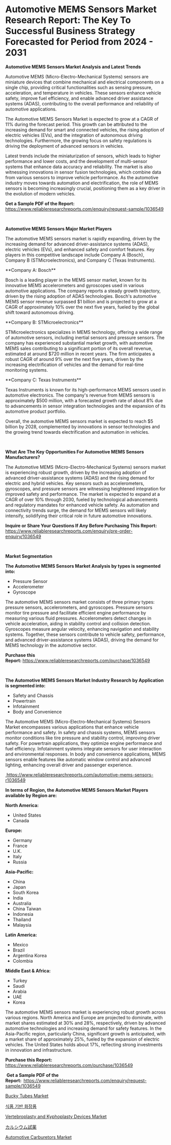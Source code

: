 <p><h1>Automotive MEMS Sensors Market Research Report: The Key To Successful Business Strategy Forecasted for Period from 2024 - 2031</h1></p><p><strong>Automotive MEMS Sensors Market Analysis and Latest Trends</strong></p>
<p><p>Automotive MEMS (Micro-Electro-Mechanical Systems) sensors are miniature devices that combine mechanical and electrical components on a single chip, providing critical functionalities such as sensing pressure, acceleration, and temperature in vehicles. These sensors enhance vehicle safety, improve fuel efficiency, and enable advanced driver assistance systems (ADAS), contributing to the overall performance and reliability of automotive applications.</p><p>The Automotive MEMS Sensors Market is expected to grow at a CAGR of 11% during the forecast period. This growth can be attributed to the increasing demand for smart and connected vehicles, the rising adoption of electric vehicles (EVs), and the integration of autonomous driving technologies. Furthermore, the growing focus on safety regulations is driving the deployment of advanced sensors in vehicles.</p><p>Latest trends include the miniaturization of sensors, which leads to higher performance and lower costs, and the development of multi-sensor systems that enhance data accuracy and reliability. The market is also witnessing innovations in sensor fusion technologies, which combine data from various sensors to improve vehicle performance. As the automotive industry moves towards automation and electrification, the role of MEMS sensors is becoming increasingly crucial, positioning them as a key driver in the evolution of modern vehicles.</p></p>
<p><strong>Get a Sample PDF of the Report:&nbsp;</strong> <a href="https://www.reliableresearchreports.com/enquiry/request-sample/1036549">https://www.reliableresearchreports.com/enquiry/request-sample/1036549</a></p>
<p>&nbsp;</p>
<p><strong>Automotive MEMS Sensors Major Market Players</strong></p>
<p><p>The automotive MEMS sensors market is rapidly expanding, driven by the increasing demand for advanced driver-assistance systems (ADAS), electric vehicles (EVs), and enhanced safety and comfort features. Key players in this competitive landscape include Company A (Bosch), Company B (STMicroelectronics), and Company C (Texas Instruments).</p><p>**Company A: Bosch**  </p><p>Bosch is a leading player in the MEMS sensor market, known for its innovative MEMS accelerometers and gyroscopes used in various automotive applications. The company reports a steady growth trajectory, driven by the rising adoption of ADAS technologies. Bosch's automotive MEMS sensor revenue surpassed $1 billion and is projected to grow at a CAGR of approximately 10% over the next five years, fueled by the global shift toward autonomous driving.</p><p>**Company B: STMicroelectronics**  </p><p>STMicroelectronics specializes in MEMS technology, offering a wide range of automotive sensors, including inertial sensors and pressure sensors. The company has experienced substantial market growth, with automotive MEMS sales contributing to a significant portion of its overall revenue, estimated at around $720 million in recent years. The firm anticipates a robust CAGR of around 9% over the next five years, driven by the increasing electrification of vehicles and the demand for real-time monitoring systems.</p><p>**Company C: Texas Instruments**  </p><p>Texas Instruments is known for its high-performance MEMS sensors used in automotive electronics. The company's revenue from MEMS sensors is approximately $500 million, with a forecasted growth rate of about 8% due to advancements in sensor integration technologies and the expansion of its automotive product portfolio.</p><p>Overall, the automotive MEMS sensors market is expected to reach $5 billion by 2028, complemented by innovations in sensor technologies and the growing trend towards electrification and automation in vehicles.</p></p>
<p>&nbsp;</p>
<p><strong>What Are The Key Opportunities For Automotive MEMS Sensors Manufacturers?</strong></p>
<p><p>The Automotive MEMS (Micro-Electro-Mechanical Systems) sensors market is experiencing robust growth, driven by the increasing adoption of advanced driver-assistance systems (ADAS) and the rising demand for electric and hybrid vehicles. Key sensors such as accelerometers, gyroscopes, and pressure sensors are witnessing heightened integration for improved safety and performance. The market is expected to expand at a CAGR of over 10% through 2030, fueled by technological advancements and regulatory mandates for enhanced vehicle safety. As automation and connectivity trends surge, the demand for MEMS sensors will likely intensify, solidifying their critical role in future automotive innovations.</p></p>
<p><strong>Inquire or Share Your Questions If Any Before Purchasing This Report:</strong> <a href="https://www.reliableresearchreports.com/enquiry/pre-order-enquiry/1036549">https://www.reliableresearchreports.com/enquiry/pre-order-enquiry/1036549</a></p>
<p>&nbsp;</p>
<p><strong>Market Segmentation</strong></p>
<p><strong>The Automotive MEMS Sensors Market Analysis by types is segmented into:</strong></p>
<p><ul><li>Pressure Sensor</li><li>Accelerometer</li><li>Gyroscope</li></ul></p>
<p><p>The automotive MEMS sensors market consists of three primary types: pressure sensors, accelerometers, and gyroscopes. Pressure sensors monitor tire pressure and facilitate efficient engine performance by measuring various fluid pressures. Accelerometers detect changes in vehicle acceleration, aiding in stability control and collision detection. Gyroscopes measure angular velocity, enhancing navigation and stability systems. Together, these sensors contribute to vehicle safety, performance, and advanced driver-assistance systems (ADAS), driving the demand for MEMS technology in the automotive sector.</p></p>
<p><strong>Purchase this Report:&nbsp;</strong><a href="https://www.reliableresearchreports.com/purchase/1036549">https://www.reliableresearchreports.com/purchase/1036549</a></p>
<p>&nbsp;</p>
<p><strong>The Automotive MEMS Sensors Market Industry Research by Application is segmented into:</strong></p>
<p><ul><li>Safety and Chassis</li><li>Powertrain</li><li>Infotainment</li><li>Body and Convenience</li></ul></p>
<p><p>The Automotive MEMS (Micro-Electro-Mechanical Systems) Sensors Market encompasses various applications that enhance vehicle performance and safety. In safety and chassis systems, MEMS sensors monitor conditions like tire pressure and stability control, improving driver safety. For powertrain applications, they optimize engine performance and fuel efficiency. Infotainment systems integrate sensors for user interaction and environmental responses. In body and convenience applications, MEMS sensors enable features like automatic window control and advanced lighting, enhancing overall driver and passenger experience.</p></p>
<p><a href="https://www.reliableresearchreports.com/automotive-mems-sensors-r1036549">&nbsp;https://www.reliableresearchreports.com/automotive-mems-sensors-r1036549</a></p>
<p><strong>In terms of Region, the Automotive MEMS Sensors Market Players available by Region are:</strong></p>
<p>
    <p> <strong> North America: </strong>
        <ul>
            <li>United States</li>
            <li>Canada</li>
        </ul>
        </p> 
    <p> <strong> Europe: </strong>
        <ul>
            <li>Germany</li>
            <li>France</li>
            <li>U.K.</li>
            <li>Italy</li>
            <li>Russia</li>
        </ul>
        </p> 
    <p> <strong> Asia-Pacific: </strong>
        <ul>
            <li>China</li>
            <li>Japan</li>
            <li>South Korea</li>
            <li>India</li>
            <li>Australia</li>
            <li>China Taiwan</li>
            <li>Indonesia</li>
            <li>Thailand</li>
            <li>Malaysia</li>
        </ul>
        </p> 
    <p> <strong> Latin America: </strong>
        <ul>
            <li>Mexico</li>
            <li>Brazil</li>
            <li>Argentina Korea</li>
            <li>Colombia</li>
        </ul>
        </p> 
    <p> <strong> Middle East & Africa: </strong>
        <ul>
            <li>Turkey</li>
            <li>Saudi</li>
            <li>Arabia</li>
            <li>UAE</li>
            <li>Korea</li>
        </ul>
    </p>
    </p>
<p><p>The automotive MEMS sensors market is experiencing robust growth across various regions. North America and Europe are projected to dominate, with market shares estimated at 30% and 28%, respectively, driven by advanced automotive technologies and increasing demand for safety features. In the Asia-Pacific region, particularly China, significant growth is anticipated, with a market share of approximately 25%, fueled by the expansion of electric vehicles. The United States holds about 17%, reflecting strong investments in innovation and infrastructure.</p></p>
<p><strong>Purchase this Report: </strong><a href="https://www.reliableresearchreports.com/purchase/1036549">https://www.reliableresearchreports.com/purchase/1036549</a></p>
<p>&nbsp;<strong>Get a Sample PDF of the Report:&nbsp;&nbsp;</strong><a href="https://www.reliableresearchreports.com/enquiry/request-sample/1036549">https://www.reliableresearchreports.com/enquiry/request-sample/1036549</a></p>
<p><strong></strong></p>
<p><p><a href="https://issuu.com/reportprime-2/docs/bucky-tubes-market-size-2030.pptx_cf2d5580506bcd">Bucky Tubes Market</a></p><p><a href="https://medium.com/@greggibson7876/%EC%84%B8%EA%B3%84-food-based-cosmetics-market-%EC%9D%80-2024%EC%97%90%EC%84%9C-2031%EB%A1%9C-%EC%97%B0%ED%8F%89%EA%B7%A0-%EC%A6%9D%EA%B0%80%EC%9C%A8%EC%9D%84-%EB%B3%B4%EC%9D%BC-%EA%B2%83%EC%9C%BC%EB%A1%9C-%EC%98%88%EC%83%81%EB%90%A9%EB%8B%88%EB%8B%A4-715fe852971c">식품 기반 화장품</a></p><p><a href="https://github.com/MoonZANDRA/Market-Research-Report-List-1/blob/main/vertebroplasty-and-kyphoplasty-devices-market.md">Vertebroplasty and Kyphoplasty Devices Market</a></p><p><a href="https://medium.com/@vivakuvalis2005/calcium-reagent-market-%E3%81%AE%E3%82%B0%E3%83%AD%E3%83%BC%E3%83%90%E3%83%AB%E5%B8%82%E5%A0%B4%E6%A6%82%E8%A6%81%E3%81%AF-%E4%B8%96%E7%95%8C%E3%81%8A%E3%82%88%E3%81%B3%E4%B8%BB%E8%A6%81%E5%B8%82%E5%A0%B4%E3%81%AB%E3%81%8A%E3%81%91%E3%82%8B%E6%A5%AD%E7%95%8C%E3%81%AB%E5%BD%B1%E9%9F%BF%E3%82%92%E4%B8%8E%E3%81%88%E3%82%8B%E4%B8%BB%E8%A6%81%E3%81%AA%E3%83%88%E3%83%AC%E3%83%B3%E3%83%89%E3%81%AB%E3%81%A4%E3%81%84%E3%81%A6-%E7%8B%AC%E8%87%AA%E3%81%AE%E8%A6%96%E7%82%B9%E3%82%92%E6%8F%90%E4%BE%9B%E3%81%97%E3%81%BE%E3%81%99-22d2a545e129">カルシウム試薬</a></p><p><a href="https://www.linkedin.com/pulse/automotive-carburetors-market-overview-regional-outlook-tsmle?trackingId=fPPlLLBbQhqLNIMaBwNm0g%3D%3D">Automotive Carburetors Market</a></p></p>